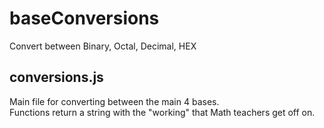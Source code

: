 # baseConversions
Convert between Binary, Octal, Decimal, HEX

## conversions.js
Main file for converting between the main 4 bases.<br>
Functions return a string with the "working" that Math teachers get off on. 
